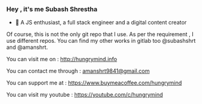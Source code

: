  ### Hey , it's me Subash Shrestha 
- 👀 A JS enthusiast, a full stack engineer and a digital content creator

Of course, this is not the only git repo that I use. As per the requirement , I use different repos. You can find my other works in gitlab too @subashshrt and @amanshrt.

You can visit me  on : http://hungrymind.info

You can contact me through : amanshrt9841@gmail.com

You can support me at : https://www.buymeacoffee.com/hungrymind

You can visit my youtube : https://youtube.com/c/hungrymind
